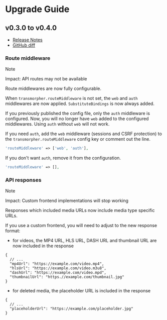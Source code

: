 # Upgrade Guide

## v0.3.0 to v0.4.0

- [Release Notes](CHANGELOG.md#v040)
- [GitHub diff](https://github.com/cybex-gmbh/laravel-transmorpher-client/compare/v0.3.0...v0.4.0)

### Route middleware

> [!NOTE]
> Impact: API routes may not be available

Route middlewares are now fully configurable.

When `transmorpher.routeMiddleware` is not set, the `web` and `auth` middlewares are now applied. `SubstituteBindings` is now always added.

If you previously published the config file, only the `auth` middleware is configured.
Now, you will no longer have `web` added to the configured middlewares.
Using `auth` without `web` will not work.

If you need `auth`, add the `web` middleware (sessions and CSRF protection) to the `transmorpher.routeMiddleware` config key or comment out the line.

```php
'routeMiddleware' => ['web', 'auth'],
```

If you don't want `auth`, remove it from the configuration.

```php
'routeMiddleware' => [],
```

### API responses

> [!NOTE]
> Impact: Custom frontend implementations will stop working

Responses which included media URLs now include media type specific URLs.

If you use a custom frontend, you will need to adjust to the new response format:

- for videos, the MP4 URL, HLS URL, DASH URL and thumbnail URL are now included in the response

```json5
{
  // ...
  "mp4Url": "https://example.com/video.mp4",
  "hlsUrl": "https://example.com/video.m3u8",
  "dashUrl": "https://example.com/video.mpd",
  "thumbnailUrl": "https.//example.com/thumbnail.jpg"
}
```

- for deleted media, the placeholder URL is included in the response

```json5
{
  // ...
  "placeholderUrl": "https://example.com/placeholder.jpg"
}
```
